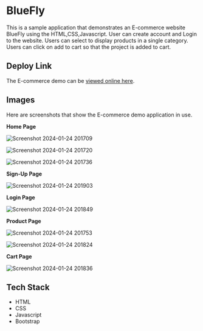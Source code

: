 # BlueFly
This is a sample application that demonstrates an E-commerce website BlueFly using the HTML,CSS,Javascript. User can create account and Login to the website.
Users can select to display products in a single category. Users can click on add to cart so that the project is added to cart. 

## Deploy Link
The E-commerce demo can be [viewed online here](https://blue-fly-rho.vercel.app/).

## Images
Here are screenshots that show the E-commerce demo application in use.

**Home Page**

![Screenshot 2024-01-24 201709](https://github.com/jeevan-2005/BlueFly/assets/134385083/f7b62f92-c572-4e0b-8fec-54445d44daca)

![Screenshot 2024-01-24 201720](https://github.com/jeevan-2005/BlueFly/assets/134385083/3fc1ba73-e2a6-4680-9971-3ea05c0dac27)

![Screenshot 2024-01-24 201736](https://github.com/jeevan-2005/BlueFly/assets/134385083/1935af90-e721-4716-87bf-6d682ab363e8)



**Sign-Up Page**

![Screenshot 2024-01-24 201903](https://github.com/jeevan-2005/BlueFly/assets/134385083/999e2009-a503-4e74-8209-f958d880a8e5)



**Login Page**

![Screenshot 2024-01-24 201849](https://github.com/jeevan-2005/BlueFly/assets/134385083/6aafab23-3db0-499b-85d8-f7edbed95394)



**Product Page**

![Screenshot 2024-01-24 201753](https://github.com/jeevan-2005/BlueFly/assets/134385083/7216cf83-fa7b-4f7b-ac05-fac1e4b58bfa)

![Screenshot 2024-01-24 201824](https://github.com/jeevan-2005/BlueFly/assets/134385083/0f72810a-3962-4dc4-9d56-c8f3bd5a6f43)



**Cart Page**

![Screenshot 2024-01-24 201836](https://github.com/jeevan-2005/BlueFly/assets/134385083/1b940d6d-f923-4531-8216-a5d3ae5a0168)


## Tech Stack
* HTML
* CSS
* Javascript
* Bootstrap
